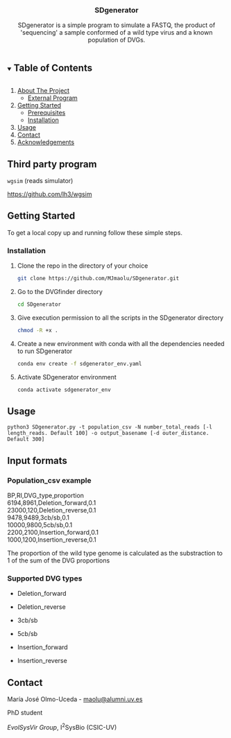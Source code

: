 <!-- PROJECT INFO -->
<br />
<p align="center">

  <h3 align="center">SDgenerator</h3>

  <p align="center">
    SDgenerator is a simple program to simulate a FASTQ, the product of 'sequencing' a sample conformed of a wild type virus and a known population of DVGs. 
    <br />
  </p>
</p>



<!-- TABLE OF CONTENTS -->
<details open="open">
  <summary><h2 style="display: inline-block">Table of Contents</h2></summary>
  <ol>
    <li>
      <a href="#about-the-project">About The Project</a>
      <ul>
        <li><a href="#built-with">External Program</a></li>
      </ul>
    </li>
    <li>
      <a href="#getting-started">Getting Started</a>
      <ul>
        <li><a href="#prerequisites">Prerequisites</a></li>
        <li><a href="#installation">Installation</a></li>
      </ul>
    </li>
    <li><a href="#usage">Usage</a></li>
    <li><a href="#contact">Contact</a></li>
    <li><a href="#acknowledgements">Acknowledgements</a></li>
  </ol>
</details>

<!-- EXTERNAL PROGRAM -->
## Third party program

`wgsim` (reads simulator)

<https://github.com/lh3/wgsim>
  

<!-- GETTING STARTED -->
## Getting Started

To get a local copy up and running follow these simple steps.


### Installation

1. Clone the repo in the directory of your choice
   ```sh
   git clone https://github.com/MJmaolu/SDgenerator.git
   ```

2. Go to the DVGfinder directory
   ```sh
   cd SDgenerator
   ```
      
3. Give execution permission to all the scripts in the SDgenerator directory
   ```sh
   chmod -R +x .
   ```
5. Create a new environment with conda with all the dependencies needed to run SDgenerator
   ```sh
   conda env create -f sdgenerator_env.yaml
   ```
   
6. Activate SDgenerator environment 
   ```sh
   conda activate sdgenerator_env
   ```

<!-- USAGE EXAMPLES -->
## Usage

```python3 SDgenerator.py -t population_csv -N number_total_reads [-l length_reads. Default 100] -o output_basename [-d outer_distance. Default 300]```

<!-- INPUT FORMATS -->
## Input formats

### Population_csv example

BP,RI,DVG_type,proportion      
6194,8961,Deletion_forward,0.1       
23000,120,Deletion_reverse,0.1      
9478,9489,3cb/sb,0.1       
10000,9800,5cb/sb,0.1        
2200,2100,Insertion_forward,0.1     
1000,1200,Insertion_reverse,0.1

The proportion of the wild type genome is calculated as the substraction to 1 of the sum of the DVG proportions


### Supported DVG types 

- Deletion_forward

- Deletion_reverse

- 3cb/sb

- 5cb/sb

- Insertion_forward

- Insertion_reverse

<!-- CONTACT -->
## Contact

María José Olmo-Uceda - maolu@alumni.uv.es

PhD student

*EvolSysVir Group*, I<sup>2</sup>SysBio (CSIC-UV) 

<!-- MARKDOWN LINKS & IMAGES -->
